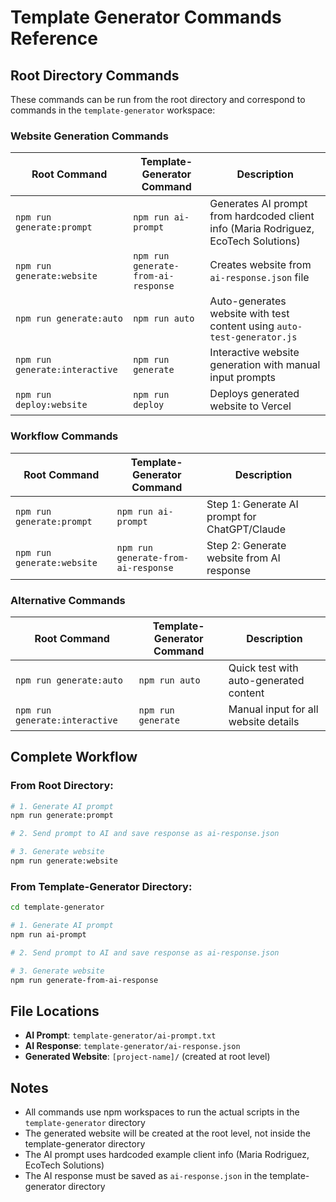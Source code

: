# Template Generator Commands Reference

## Root Directory Commands

These commands can be run from the root directory and correspond to commands in the `template-generator` workspace:

### **Website Generation Commands**

| Root Command | Template-Generator Command | Description |
|--------------|---------------------------|-------------|
| `npm run generate:prompt` | `npm run ai-prompt` | Generates AI prompt from hardcoded client info (Maria Rodriguez, EcoTech Solutions) |
| `npm run generate:website` | `npm run generate-from-ai-response` | Creates website from `ai-response.json` file |
| `npm run generate:auto` | `npm run auto` | Auto-generates website with test content using `auto-test-generator.js` |
| `npm run generate:interactive` | `npm run generate` | Interactive website generation with manual input prompts |
| `npm run deploy:website` | `npm run deploy` | Deploys generated website to Vercel |

### **Workflow Commands**

| Root Command | Template-Generator Command | Description |
|--------------|---------------------------|-------------|
| `npm run generate:prompt` | `npm run ai-prompt` | Step 1: Generate AI prompt for ChatGPT/Claude |
| `npm run generate:website` | `npm run generate-from-ai-response` | Step 2: Generate website from AI response |

### **Alternative Commands**

| Root Command | Template-Generator Command | Description |
|--------------|---------------------------|-------------|
| `npm run generate:auto` | `npm run auto` | Quick test with auto-generated content |
| `npm run generate:interactive` | `npm run generate` | Manual input for all website details |

## Complete Workflow

### **From Root Directory:**
```bash
# 1. Generate AI prompt
npm run generate:prompt

# 2. Send prompt to AI and save response as ai-response.json

# 3. Generate website
npm run generate:website
```

### **From Template-Generator Directory:**
```bash
cd template-generator

# 1. Generate AI prompt
npm run ai-prompt

# 2. Send prompt to AI and save response as ai-response.json

# 3. Generate website
npm run generate-from-ai-response
```

## File Locations

- **AI Prompt**: `template-generator/ai-prompt.txt`
- **AI Response**: `template-generator/ai-response.json`
- **Generated Website**: `[project-name]/` (created at root level)

## Notes

- All commands use npm workspaces to run the actual scripts in the `template-generator` directory
- The generated website will be created at the root level, not inside the template-generator directory
- The AI prompt uses hardcoded example client info (Maria Rodriguez, EcoTech Solutions)
- The AI response must be saved as `ai-response.json` in the template-generator directory 